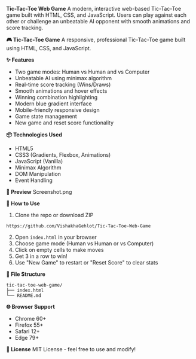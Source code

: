 **Tic-Tac-Toe Web Game**
A modern, interactive web-based Tic-Tac-Toe game built with HTML, CSS, and JavaScript. Users can play against each other or challenge an unbeatable AI opponent with smooth animations and score tracking.

**🎮 Tic-Tac-Toe Game**
A responsive, professional Tic-Tac-Toe game built using HTML, CSS, and JavaScript.

**✨ Features**
* Two game modes: Human vs Human and vs Computer
* Unbeatable AI using minimax algorithm
* Real-time score tracking (Wins/Draws)
* Smooth animations and hover effects
* Winning combination highlighting
* Modern blue gradient interface
* Mobile-friendly responsive design
* Game state management
* New game and reset score functionality

**📦 Technologies Used**
* HTML5
* CSS3 (Gradients, Flexbox, Animations)
* JavaScript (Vanilla)
* Minimax Algorithm
* DOM Manipulation
* Event Handling

**📸 Preview**
Screenshot.png

**🚀 How to Use**
1. Clone the repo or download ZIP
```
https://github.com/VishakhaGehlot/Tic-Tac-Toe-Web-Game
```
2. Open `index.html` in your browser
3. Choose game mode (Human vs Human or vs Computer)
4. Click on empty cells to make moves
5. Get 3 in a row to win!
6. Use "New Game" to restart or "Reset Score" to clear stats

**📁 File Structure**
```
tic-tac-toe-web-game/
├── index.html
└── README.md
```

**🌐 Browser Support**
* Chrome 60+
* Firefox 55+
* Safari 12+
* Edge 79+

**📄 License**
MIT License - feel free to use and modify!
